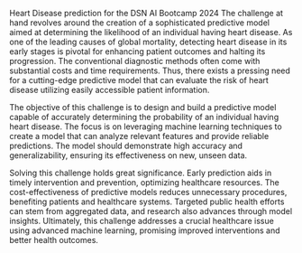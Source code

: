 Heart Disease prediction for the DSN AI Bootcamp 2024
The challenge at hand revolves around the creation of a sophisticated predictive model aimed at determining the likelihood of an individual having heart disease. As one of the leading causes of global mortality, detecting heart disease in its early stages is pivotal for enhancing patient outcomes and halting its progression. The conventional diagnostic methods often come with substantial costs and time requirements. Thus, there exists a pressing need for a cutting-edge predictive model that can evaluate the risk of heart disease utilizing easily accessible patient information.

The objective of this challenge is to design and build a predictive model capable of accurately determining the probability of an individual having heart disease. The focus is on leveraging machine learning techniques to create a model that can analyze relevant features and provide reliable predictions. The model should demonstrate high accuracy and generalizability, ensuring its effectiveness on new, unseen data.

Solving this challenge holds great significance. Early prediction aids in timely intervention and prevention, optimizing healthcare resources. The cost-effectiveness of predictive models reduces unnecessary procedures, benefiting patients and healthcare systems. Targeted public health efforts can stem from aggregated data, and research also advances through model insights. Ultimately, this challenge addresses a crucial healthcare issue using advanced machine learning, promising improved interventions and better health outcomes.
